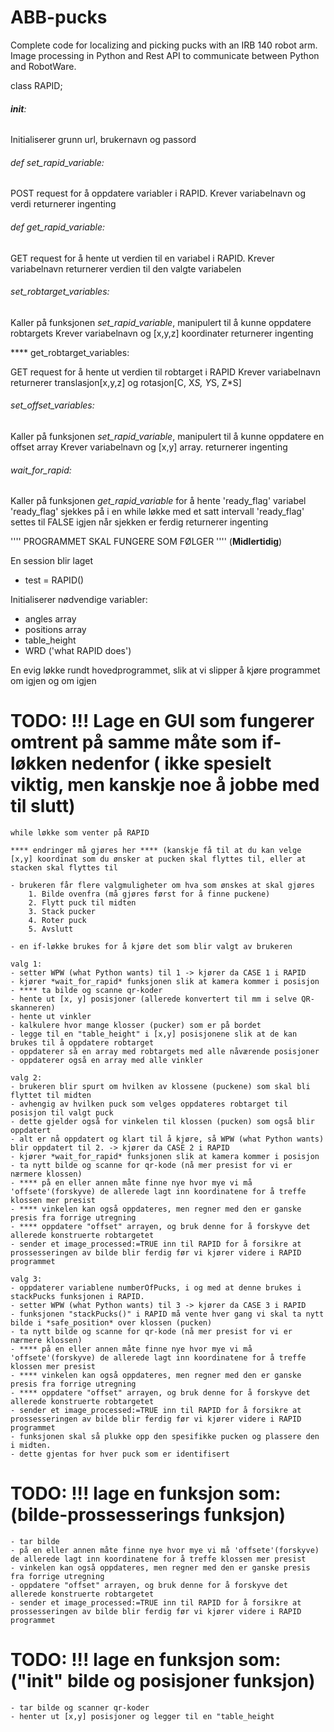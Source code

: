 # ABB-pucks
Complete code for localizing and picking pucks with an IRB 140 robot arm. Image processing in Python and Rest API to communicate between Python and RobotWare.

class RAPID;

###### __init__:

Initialiserer grunn url, brukernavn og passord


###### def set_rapid_variable:

POST request for å oppdatere variabler i RAPID.
Krever variabelnavn og verdi
returnerer ingenting

###### def get_rapid_variable:

GET request for å hente ut verdien til en variabel i RAPID.
Krever variabelnavn
returnerer verdien til den valgte variabelen


###### set_robtarget_variables:

Kaller på funksjonen *set_rapid_variable*, manipulert til å kunne oppdatere robtargets
Krever variabelnavn og [x,y,z] koordinater
returnerer ingenting


**** get_robtarget_variables:

GET request for å hente ut verdien til robtarget i RAPID
Krever variabelnavn
returnerer translasjon[x,y,z] og rotasjon[C, X*S, Y*S, Z*S]


###### set_offset_variables:

Kaller på funksjonen *set_rapid_variable*, manipulert til å kunne oppdatere en offset array
Krever variabelnavn og [x,y] array.
returnerer ingenting


###### wait_for_rapid:
Kaller på funksjonen *get_rapid_variable* for å hente 'ready_flag' variabel
'ready_flag' sjekkes på i en while løkke med et satt intervall
'ready_flag' settes til FALSE igjen når sjekken er ferdig
returnerer ingenting


'''' PROGRAMMET SKAL FUNGERE SOM FØLGER '''' (****Midlertidig****)

En session blir laget
- test = RAPID()

Initialiserer nødvendige variabler:
- angles array
- positions array
- table_height
- WRD ('what RAPID does')


En evig løkke rundt hovedprogrammet, slik at vi slipper å kjøre programmet om igjen og om igjen

# TODO: !!! Lage en GUI som fungerer omtrent på samme måte som if-løkken nedenfor ( ikke spesielt viktig, men kanskje noe å jobbe med til slutt)


	while løkke som venter på RAPID

	**** endringer må gjøres her **** (kanskje få til at du kan velge [x,y] koordinat som du ønsker at pucken skal flyttes til, eller at stacken skal flyttes til

	- brukeren får flere valgmuligheter om hva som ønskes at skal gjøres
		1. Bilde ovenfra (må gjøres først for å finne puckene)
		2. Flytt puck til midten
		3. Stack pucker
		4. Roter puck
		5. Avslutt

	- en if-løkke brukes for å kjøre det som blir valgt av brukeren
	
	valg 1:
	- setter WPW (what Python wants) til 1 -> kjører da CASE 1 i RAPID
	- kjører *wait_for_rapid* funksjonen slik at kamera kommer i posisjon
	- **** ta bilde og scanne qr-koder
	- hente ut [x, y] posisjoner (allerede konvertert til mm i selve QR-skanneren)
	- hente ut vinkler
	- kalkulere hvor mange klosser (pucker) som er på bordet
	- legge til en "table_height" i [x,y] posisjonene slik at de kan brukes til å oppdatere robtarget
	- oppdaterer så en array med robtargets med alle nåværende posisjoner
	- oppdaterer også en array med alle vinkler

	valg 2:
	- brukeren blir spurt om hvilken av klossene (puckene) som skal bli flyttet til midten
	- avhengig av hvilken puck som velges oppdateres robtarget til posisjon til valgt puck
	- dette gjelder også for vinkelen til klossen (pucken) som også blir oppdatert
	- alt er nå oppdatert og klart til å kjøre, så WPW (what Python wants) blir oppdatert til 2. -> kjører da CASE 2 i RAPID
	- kjører *wait_for_rapid* funksjonen slik at kamera kommer i posisjon
	- ta nytt bilde og scanne for qr-kode (nå mer presist for vi er nærmere klossen)
	- **** på en eller annen måte finne nye hvor mye vi må 'offsete'(forskyve) de allerede lagt inn koordinatene for å treffe klossen mer presist
	- **** vinkelen kan også oppdateres, men regner med den er ganske presis fra forrige utregning
	- **** oppdatere "offset" arrayen, og bruk denne for å forskyve det allerede konstruerte robtargetet
	- sender et image_processed:=TRUE inn til RAPID for å forsikre at prossesseringen av bilde blir ferdig før vi kjører videre i RAPID programmet

	valg 3:
	- oppdaterer variablene numberOfPucks, i og med at denne brukes i stackPucks funksjonen i RAPID.
	- setter WPW (what Python wants) til 3 -> kjører da CASE 3 i RAPID
	- funksjonen "stackPucks()" i RAPID må vente hver gang vi skal ta nytt bilde i *safe_position* over klossen (pucken)
	- ta nytt bilde og scanne for qr-kode (nå mer presist for vi er nærmere klossen)
	- **** på en eller annen måte finne nye hvor mye vi må 'offsete'(forskyve) de allerede lagt inn koordinatene for å treffe klossen mer presist
	- **** vinkelen kan også oppdateres, men regner med den er ganske presis fra forrige utregning
	- **** oppdatere "offset" arrayen, og bruk denne for å forskyve det allerede konstruerte robtargetet
	- sender et image_processed:=TRUE inn til RAPID for å forsikre at prossesseringen av bilde blir ferdig før vi kjører videre i RAPID programmet
	- funksjonen skal så plukke opp den spesifikke pucken og plassere den i midten.
	- dette gjentas for hver puck som er identifisert


# TODO: !!! lage en funksjon som: (bilde-prossesserings funksjon)
	- tar bilde
	- på en eller annen måte finne nye hvor mye vi må 'offsete'(forskyve) de allerede lagt inn koordinatene for å treffe klossen mer presist
	- vinkelen kan også oppdateres, men regner med den er ganske presis fra forrige utregning
	- oppdatere "offset" arrayen, og bruk denne for å forskyve det allerede konstruerte robtargetet
	- sender et image_processed:=TRUE inn til RAPID for å forsikre at prossesseringen av bilde blir ferdig før vi kjører videre i RAPID programmet

# TODO: !!! lage en funksjon som: ("init" bilde og posisjoner funksjon)
	- tar bilde og scanner qr-koder
	- henter ut [x,y] posisjoner og legger til en "table_height
